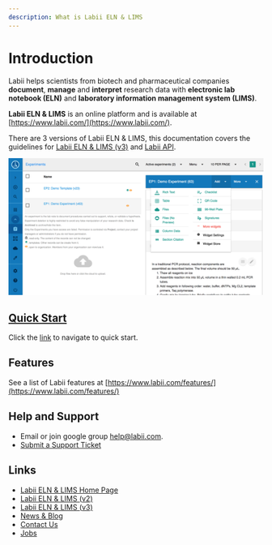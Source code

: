 ```yaml
---
description: What is Labii ELN & LIMS
---
```


# Introduction

Labii helps scientists from biotech and pharmaceutical companies **document**, **manage** and **interpret** research data with **electronic lab notebook \(ELN\)** and **laboratory information management system \(LIMS\)**.

**Labii ELN & LIMS** is an online platform and is available at [https://www.labii.com/](https://www.labii.com/).

There are 3 versions of Labii ELN & LIMS, this documentation covers the guidelines for [Labii ELN & LIMS \(v3\)](https://v3.labii.com) and [Labii API](https://api.labii.com).

![Split view of Labii ELN &amp; LIMS](.gitbook/assets/labii-eln-lims-introduction.png)

## [Quick Start](quick-start.md)

Click the [link](quick-start.md) to navigate to quick start. 

## Features

See a list of Labii features at [https://www.labii.com/features/](https://www.labii.com/features/)

## Help and Support

* Email or join google group help@labii.com.
* [Submit a Support Ticket](./)

## Links

* [Labii ELN & LIMS Home Page](https://www.labii.com/)
* [Labii ELN & LIMS \(v2\)](https://v2.labii.com/)
* [Labii ELN & LIMS \(v3\)](https://v3.labii.com/)
* [News & Blog](https://blog.labii.com/)
* [Contact Us](https://www.labii.com/contact-us/)
* [Jobs](https://angel.co/labii/jobs)

